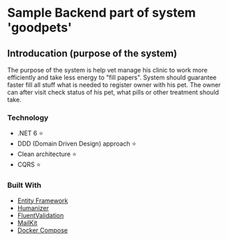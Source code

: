 # Sample Backend part of system 'goodpets'

## Introducation (purpose of the system)

The purpose of the system is help vet manage his clinic to work more efficiently and take less energy to "fill papers".
System should guarantee faster fill all stuff what is needed to register owner with his pet. The owner can after visit
check status of his pet, what pills or other treatment should take.


### Technology

* .NET 6 ⭐
* DDD (Domain Driven Design) approach ⭐
* Clean architecture ⭐
* CQRS ⭐

### Built With

* [Entity Framework](https://github.com/dotnet/efcore)
* [Humanizer](https://github.com/Humanizr/Humanizer)
* [FluentValidation](https://github.com/FluentValidation/FluentValidation)
* [MailKit](https://github.com/jstedfast/MailKit)
* [Docker Compose](https://docs.docker.com/compose/)
